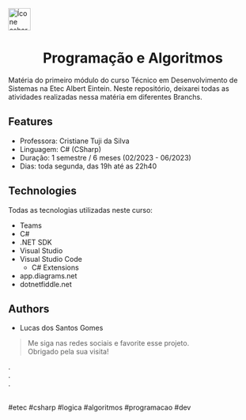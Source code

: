 <img alt="Ícone csharp" height="45" width="45" src="https://cdn.jsdelivr.net/gh/devicons/devicon/icons/csharp/csharp-original.svg" />
<h1 align="center">Programação e Algoritmos</h1>

Matéria do primeiro módulo do curso Técnico em Desenvolvimento de Sistemas na Etec Albert Eintein. Neste repositório, deixarei todas as atividades realizadas nessa matéria em diferentes Branchs.

## Features

* Professora: Cristiane Tuji da Silva
* Linguagem: C# (CSharp)
* Duração: 1 semestre / 6 meses (02/2023 - 06/2023)
* Dias: toda segunda, das 19h até as 22h40

## Technologies

Todas as tecnologias utilizadas neste curso:

* Teams
* C#
* .NET SDK
* Visual Studio
* Visual Studio Code
  - C# Extensions
* app.diagrams.net
* dotnetfiddle.net

## Authors

* Lucas dos Santos Gomes

> Me siga nas redes sociais e favorite esse projeto. <br>
> Obrigado pela sua visita!

. <br>
. <br>
. <br><br>

#etec #csharp #logica #algoritmos #programacao #dev
